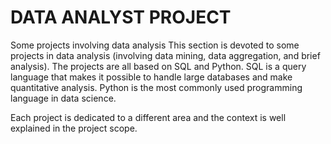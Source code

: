 DATA ANALYST PROJECT
====================
Some projects involving data analysis This section is devoted to some projects in data analysis (involving data mining, data aggregation, and brief analysis). The projects are all based on SQL and Python. SQL is a query language that makes it possible to handle large databases and make quantitative analysis. Python is the most commonly used programming language in data science.

Each project is dedicated to a different area and the context is well explained in the project scope.
